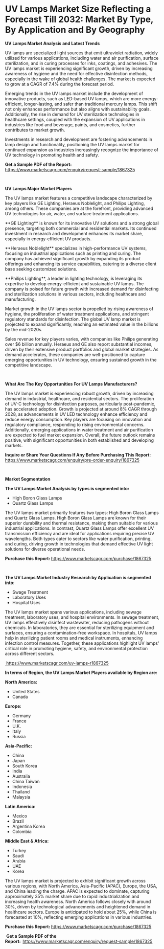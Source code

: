 <p><h1>UV Lamps Market Size Reflecting a Forecast Till 2032: Market By Type, By Application and By Geography</h1></p><p><strong>UV Lamps Market Analysis and Latest Trends</strong></p>
<p><p>UV lamps are specialized light sources that emit ultraviolet radiation, widely utilized for various applications, including water and air purification, surface sterilization, and in curing processes for inks, coatings, and adhesives. The UV lamps market is experiencing significant growth, driven by increasing awareness of hygiene and the need for effective disinfection methods, especially in the wake of global health challenges. The market is expected to grow at a CAGR of 7.4% during the forecast period.</p><p>Emerging trends in the UV lamps market include the development of innovative products, such as LED-based UV lamps, which are more energy-efficient, longer-lasting, and safer than traditional mercury lamps. This shift not only enhances performance but also aligns with sustainability goals. Additionally, the rise in demand for UV sterilization technologies in healthcare settings, coupled with the expansion of UV applications in industries like food and beverage, paints, and cosmetics, further contributes to market growth.</p><p>Investments in research and development are fostering advancements in lamp design and functionality, positioning the UV lamps market for continued expansion as industries increasingly recognize the importance of UV technology in promoting health and safety.</p></p>
<p><strong>Get a Sample PDF of the Report:&nbsp;</strong> <a href="https://www.marketscagr.com/enquiry/request-sample/1867325?utm_campaign=2097&utm_medium=2&utm_source=Github&utm_content=ia&utm_term=16042025&utm_id=uv-lamps">https://www.marketscagr.com/enquiry/request-sample/1867325</a></p>
<p>&nbsp;</p>
<p><strong>UV Lamps Major Market Players</strong></p>
<p><p>The UV lamps market features a competitive landscape characterized by key players like GE Lighting, Heraeus Noblelight, and Philips Lighting, among others. These companies are at the forefront, providing advanced UV technologies for air, water, and surface treatment applications.</p><p>**GE Lighting** is known for its innovative UV solutions and a strong global presence, targeting both commercial and residential markets. Its continued investment in research and development enhances its market share, especially in energy-efficient UV products.</p><p>**Heraeus Noblelight** specializes in high-performance UV systems, focusing on industrial applications such as printing and curing. The company has achieved significant growth by expanding its product offerings and enhancing its service capabilities, catering to a diverse client base seeking customized solutions.</p><p>**Philips Lighting**, a leader in lighting technology, is leveraging its expertise to develop energy-efficient and sustainable UV lamps. The company is poised for future growth with increased demand for disinfecting and sterilization solutions in various sectors, including healthcare and manufacturing.</p><p>Market growth in the UV lamps sector is propelled by rising awareness of hygiene, the proliferation of water treatment applications, and stringent regulatory standards for disinfection. The global UV lamp market is projected to expand significantly, reaching an estimated value in the billions by the mid-2020s.</p><p>Sales revenue for key players varies, with companies like Philips generating over $6 billion annually. Heraeus and GE also report substantial incomes, driven by their extensive product portfolios and global market strategies. As demand accelerates, these companies are well-positioned to capture emerging opportunities in UV technology, ensuring sustained growth in the competitive landscape.</p></p>
<p>&nbsp;</p>
<p><strong>What Are The Key Opportunities For UV Lamps Manufacturers?</strong></p>
<p><p>The UV lamps market is experiencing robust growth, driven by increasing demand in industrial, healthcare, and residential sectors. The proliferation of UV-C technology for disinfection purposes, particularly post-pandemic, has accelerated adoption. Growth is projected at around 8% CAGR through 2028, as advancements in UV LED technology enhance efficiency and reduce energy consumption. Key players are focusing on innovation and regulatory compliance, responding to rising environmental concerns. Additionally, emerging applications in water treatment and air purification are expected to fuel market expansion. Overall, the future outlook remains positive, with significant opportunities in both established and developing markets.</p></p>
<p><strong>Inquire or Share Your Questions If Any Before Purchasing This Report:</strong> <a href="https://www.marketscagr.com/enquiry/pre-order-enquiry/1867325?utm_campaign=2097&utm_medium=2&utm_source=Github&utm_content=ia&utm_term=16042025&utm_id=uv-lamps">https://www.marketscagr.com/enquiry/pre-order-enquiry/1867325</a></p>
<p>&nbsp;</p>
<p><strong>Market Segmentation</strong></p>
<p><strong>The UV Lamps Market Analysis by types is segmented into:</strong></p>
<p><ul><li>High Boron Glass Lamps</li><li>Quartz Glass Lamps</li></ul></p>
<p><p>The UV lamps market primarily features two types: High Boron Glass Lamps and Quartz Glass Lamps. High Boron Glass Lamps are known for their superior durability and thermal resistance, making them suitable for various industrial applications. In contrast, Quartz Glass Lamps offer excellent UV transmission efficiency and are ideal for applications requiring precise UV wavelengths. Both types cater to sectors like water purification, printing, and curing, driving growth in technologies that demand effective UV light solutions for diverse operational needs.</p></p>
<p><strong>Purchase this Report:&nbsp;</strong><a href="https://www.marketscagr.com/purchase/1867325?utm_campaign=2097&utm_medium=2&utm_source=Github&utm_content=ia&utm_term=16042025&utm_id=uv-lamps">https://www.marketscagr.com/purchase/1867325</a></p>
<p>&nbsp;</p>
<p><strong>The UV Lamps Market Industry Research by Application is segmented into:</strong></p>
<p><ul><li>Swage Treatment</li><li>Laboratory Uses</li><li>Hospital Uses</li></ul></p>
<p><p>The UV lamps market spans various applications, including sewage treatment, laboratory uses, and hospital environments. In sewage treatment, UV lamps effectively disinfect wastewater, reducing pathogens without chemicals. In laboratories, they are essential for sterilizing equipment and surfaces, ensuring a contamination-free workspace. In hospitals, UV lamps help in sterilizing patient rooms and medical instruments, enhancing infection control measures. Together, these applications highlight UV lamps' critical role in promoting hygiene, safety, and environmental protection across different sectors.</p></p>
<p><a href="https://www.marketscagr.com/uv-lamps-r1867325?utm_campaign=2097&utm_medium=2&utm_source=Github&utm_content=ia&utm_term=16042025&utm_id=uv-lamps">&nbsp;https://www.marketscagr.com/uv-lamps-r1867325</a></p>
<p><strong>In terms of Region, the UV Lamps Market Players available by Region are:</strong></p>
<p>
    <p> <strong> North America: </strong>
        <ul>
            <li>United States</li>
            <li>Canada</li>
        </ul>
        </p> 
    <p> <strong> Europe: </strong>
        <ul>
            <li>Germany</li>
            <li>France</li>
            <li>U.K.</li>
            <li>Italy</li>
            <li>Russia</li>
        </ul>
        </p> 
    <p> <strong> Asia-Pacific: </strong>
        <ul>
            <li>China</li>
            <li>Japan</li>
            <li>South Korea</li>
            <li>India</li>
            <li>Australia</li>
            <li>China Taiwan</li>
            <li>Indonesia</li>
            <li>Thailand</li>
            <li>Malaysia</li>
        </ul>
        </p> 
    <p> <strong> Latin America: </strong>
        <ul>
            <li>Mexico</li>
            <li>Brazil</li>
            <li>Argentina Korea</li>
            <li>Colombia</li>
        </ul>
        </p> 
    <p> <strong> Middle East & Africa: </strong>
        <ul>
            <li>Turkey</li>
            <li>Saudi</li>
            <li>Arabia</li>
            <li>UAE</li>
            <li>Korea</li>
        </ul>
    </p>
    </p>
<p><p>The UV lamps market is projected to exhibit significant growth across various regions, with North America, Asia-Pacific (APAC), Europe, the USA, and China leading the charge. APAC is expected to dominate, capturing approximately 35% market share due to rapid industrialization and increasing health awareness. North America follows closely with around 30%, driven by technological advancements and heightened demand in healthcare sectors. Europe is anticipated to hold about 25%, while China is forecasted at 10%, reflecting emerging applications in various industries.</p></p>
<p><strong>Purchase this Report: </strong><a href="https://www.marketscagr.com/purchase/1867325?utm_campaign=2097&utm_medium=2&utm_source=Github&utm_content=ia&utm_term=16042025&utm_id=uv-lamps">https://www.marketscagr.com/purchase/1867325</a></p>
<p>&nbsp;<strong>Get a Sample PDF of the Report:&nbsp;&nbsp;</strong><a href="https://www.marketscagr.com/enquiry/request-sample/1867325?utm_campaign=2097&utm_medium=2&utm_source=Github&utm_content=ia&utm_term=16042025&utm_id=uv-lamps">https://www.marketscagr.com/enquiry/request-sample/1867325</a></p>
<p><strong></strong></p>
<p><p></p><p></p><p></p></p>